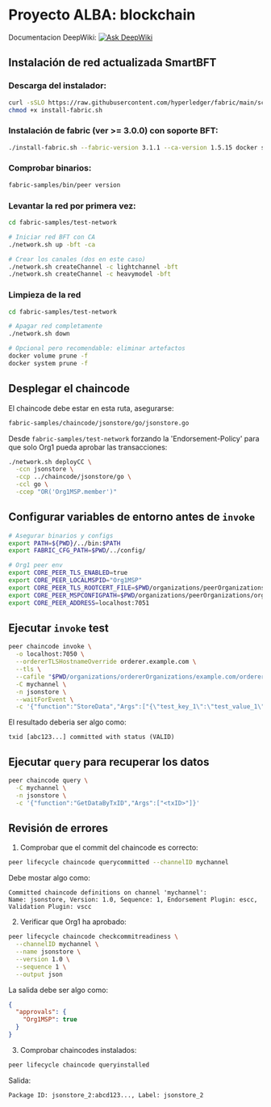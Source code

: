 # Proyecto ALBA: blockchain

Documentacion DeepWiki: [![Ask DeepWiki](https://deepwiki.com/badge.svg)](https://deepwiki.com/GSYAtools/ALBA-Blockchain)

## Instalación de red actualizada SmartBFT

### Descarga del instalador:

```bash
curl -sSLO https://raw.githubusercontent.com/hyperledger/fabric/main/scripts/install-fabric.sh
chmod +x install-fabric.sh
```

### Instalación de fabric (ver >= 3.0.0) con soporte BFT:

```bash
./install-fabric.sh --fabric-version 3.1.1 --ca-version 1.5.15 docker samples binary
```

### Comprobar binarios:

```bash
fabric-samples/bin/peer version
```

### Levantar la red por primera vez:

```bash
cd fabric-samples/test-network

# Iniciar red BFT con CA
./network.sh up -bft -ca

# Crear los canales (dos en este caso)
./network.sh createChannel -c lightchannel -bft
./network.sh createChannel -c heavymodel -bft
```

### Limpieza de la red

```bash
cd fabric-samples/test-network

# Apagar red completamente
./network.sh down

# Opcional pero recomendable: eliminar artefactos
docker volume prune -f
docker system prune -f
```

## Desplegar el chaincode

El chaincode debe estar en esta ruta, asegurarse:
```bash
fabric-samples/chaincode/jsonstore/go/jsonstore.go
```

Desde `fabric-samples/test-network` forzando la 'Endorsement-Policy' para que solo Org1 pueda aprobar las transacciones:
```bash
./network.sh deployCC \
  -ccn jsonstore \
  -ccp ../chaincode/jsonstore/go \
  -ccl go \
  -ccep "OR('Org1MSP.member')"
```

## Configurar variables de entorno antes de `invoke`

```bash
# Asegurar binarios y configs
export PATH=${PWD}/../bin:$PATH
export FABRIC_CFG_PATH=$PWD/../config/

# Org1 peer env
export CORE_PEER_TLS_ENABLED=true
export CORE_PEER_LOCALMSPID="Org1MSP"
export CORE_PEER_TLS_ROOTCERT_FILE=$PWD/organizations/peerOrganizations/org1.example.com/peers/peer0.org1.example.com/tls/ca.crt
export CORE_PEER_MSPCONFIGPATH=$PWD/organizations/peerOrganizations/org1.example.com/users/Admin@org1.example.com/msp
export CORE_PEER_ADDRESS=localhost:7051
```

## Ejecutar `invoke` test

```bash
peer chaincode invoke \
  -o localhost:7050 \
  --ordererTLSHostnameOverride orderer.example.com \
  --tls \
  --cafile "$PWD/organizations/ordererOrganizations/example.com/orderers/orderer.example.com/msp/tlscacerts/tlsca.example.com-cert.pem" \
  -C mychannel \
  -n jsonstore \
  --waitForEvent \
  -c '{"function":"StoreData","Args":["{\"test_key_1\":\"test_value_1\",\"test_key_2\":test_value_2}"]}'
```

El resultado deberia ser algo como:
```text
txid [abc123...] committed with status (VALID)
```

## Ejecutar `query` para recuperar los datos
```bash
peer chaincode query \
  -C mychannel \
  -n jsonstore \
  -c '{"function":"GetDataByTxID","Args":["<txID>"]}'
```

## Revisión de errores
1. Comprobar que el commit del chaincode es correcto:
```bash
peer lifecycle chaincode querycommitted --channelID mychannel
```
Debe mostar algo como:
```text
Committed chaincode definitions on channel 'mychannel':
Name: jsonstore, Version: 1.0, Sequence: 1, Endorsement Plugin: escc, Validation Plugin: vscc
```

2. Verificar que Org1 ha aprobado:
```bash
peer lifecycle chaincode checkcommitreadiness \
  --channelID mychannel \
  --name jsonstore \
  --version 1.0 \
  --sequence 1 \
  --output json
```
La salida debe ser algo como:
```json
{
  "approvals": {
    "Org1MSP": true
  }
}
```

3. Comprobar chaincodes instalados:
```bash
peer lifecycle chaincode queryinstalled
```
Salida:
```text
Package ID: jsonstore_2:abcd123..., Label: jsonstore_2
```